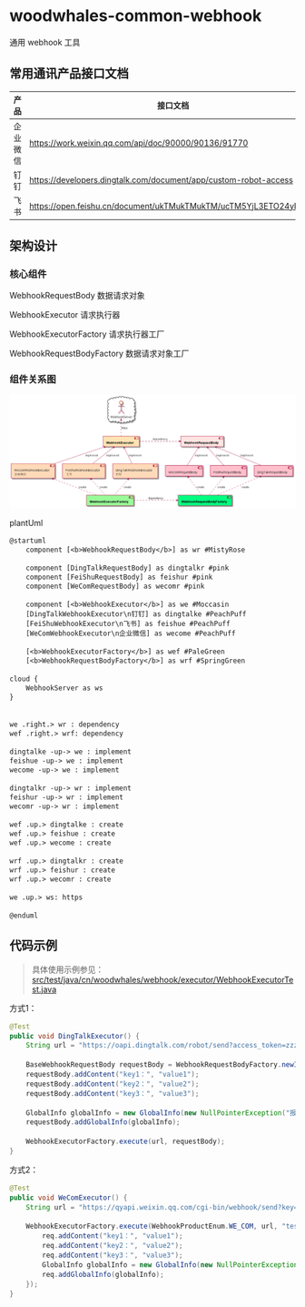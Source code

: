 # woodwhales-common-webhook

通用 webhook 工具

## 常用通讯产品接口文档

|  产品   | 接口文档  |
|  ----  | ----  |
|  企业微信  | https://work.weixin.qq.com/api/doc/90000/90136/91770  |
| 钉钉  | https://developers.dingtalk.com/document/app/custom-robot-access |
| 飞书  | https://open.feishu.cn/document/ukTMukTMukTM/ucTM5YjL3ETO24yNxkjN |

## 架构设计

### 核心组件

WebhookRequestBody 数据请求对象

WebhookExecutor 请求执行器

WebhookExecutorFactory 请求执行器工厂

WebhookRequestBodyFactory 数据请求对象工厂

### 组件关系图

![](doc/images/woodwhales-common-webhook.png)

plantUml

```plantuml
@startuml
    component [<b>WebhookRequestBody</b>] as wr #MistyRose

    component [DingTalkRequestBody] as dingtalkr #pink
    component [FeiShuRequestBody] as feishur #pink
    component [WeComRequestBody] as wecomr #pink

    component [<b>WebhookExecutor</b>] as we #Moccasin
    [DingTalkWebhookExecutor\n钉钉] as dingtalke #PeachPuff
    [FeiShuWebhookExecutor\n飞书] as feishue #PeachPuff
    [WeComWebhookExecutor\n企业微信] as wecome #PeachPuff

    [<b>WebhookExecutorFactory</b>] as wef #PaleGreen
    [<b>WebhookRequestBodyFactory</b>] as wrf #SpringGreen

cloud {
    WebhookServer as ws
}


we .right.> wr : dependency
wef .right.> wrf: dependency

dingtalke -up-> we : implement
feishue -up-> we : implement
wecome -up-> we : implement

dingtalkr -up-> wr : implement
feishur -up-> wr : implement
wecomr -up-> wr : implement

wef .up.> dingtalke : create
wef .up.> feishue : create
wef .up.> wecome : create

wrf .up.> dingtalkr : create
wrf .up.> feishur : create
wrf .up.> wecomr : create

we .up.> ws: https

@enduml
```

## 代码示例

> 具体使用示例参见：[src/test/java/cn/woodwhales/webhook/executor/WebhookExecutorTest.java](https://github.com/woodwhales/woodwhales-common-webhook/blob/main/woodwhales-common-webhook-commons/src/test/java/cn/woodwhales/webhook/executor/WebhookExecutorTest.java)

方式1：

```java
@Test
public void DingTalkExecutor() {
    String url = "https://oapi.dingtalk.com/robot/send?access_token=zzz";

    BaseWebhookRequestBody requestBody = WebhookRequestBodyFactory.newInstance(WebhookProductEnum.DING_TALK, "test title");
    requestBody.addContent("key1：", "value1");
    requestBody.addContent("key2：", "value2");
    requestBody.addContent("key3：", "value3");

    GlobalInfo globalInfo = new GlobalInfo(new NullPointerException("报错啦"), "cn.woodwhales.webhook");
    requestBody.addGlobalInfo(globalInfo);

    WebhookExecutorFactory.execute(url, requestBody);
}
```

方式2：

```java
@Test
public void WeComExecutor() {
    String url = "https://qyapi.weixin.qq.com/cgi-bin/webhook/send?key=yyy";

    WebhookExecutorFactory.execute(WebhookProductEnum.WE_COM, url, "test title", req -> {
        req.addContent("key1：", "value1");
        req.addContent("key2：", "value2");
        req.addContent("key3：", "value3");
        GlobalInfo globalInfo = new GlobalInfo(new NullPointerException("报错啦"), "cn.woodwhales.webhook");
        req.addGlobalInfo(globalInfo);
    });
}
```

